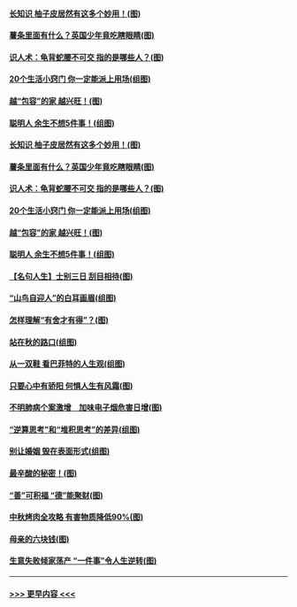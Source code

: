 #### [长知识 柚子皮居然有这多个妙用！(图)](../pages/p8/907425.md?t=09180033) 
#### [薯条里面有什么？英国少年竟吃瞎眼睛(图)](../pages/p8/907381.md?t=09180033) 
#### [识人术：龟背蛇腰不可交 指的是哪些人？(图)](../pages/p8/907503.md?t=09180033) 
#### [20个生活小窍门 你一定能派上用场(组图)](../pages/p8/907510.md?t=09180033) 
#### [越“包容”的家 越兴旺！(图)](../pages/p8/907328.md?t=09180033) 
#### [聪明人 余生不想5件事！(组图)](../pages/p8/907364.md?t=09180033) 
#### [长知识 柚子皮居然有这多个妙用！(图)](../pages/p8/907425.md?t=09180033) 
#### [薯条里面有什么？英国少年竟吃瞎眼睛(图)](../pages/p8/907381.md?t=09180033) 
#### [识人术：龟背蛇腰不可交 指的是哪些人？(图)](../pages/p8/907503.md?t=09180033) 
#### [20个生活小窍门 你一定能派上用场(组图)](../pages/p8/907510.md?t=09180033) 
#### [越“包容”的家 越兴旺！(图)](../pages/p8/907328.md?t=09180033) 
#### [聪明人 余生不想5件事！(组图)](../pages/p8/907364.md?t=09180033) 
#### [【名句人生】士别三日 刮目相待(图)](../pages/p8/906988.md?t=09180033) 
#### [“山鸟自迎人”的白耳画眉(组图)](../pages/p8/907332.md?t=09180033) 
#### [怎样理解“有舍才有得”？(图)](../pages/p8/906872.md?t=09180033) 
#### [站在秋的路口(组图)](../pages/p8/906914.md?t=09180033) 
#### [从一双鞋 看巴菲特的人生观(组图)](../pages/p8/907311.md?t=09180033) 
#### [只要心中有骄阳 何惧人生有风霜(图)](../pages/p8/907320.md?t=09180033) 
#### [不明肺病个案激增　加味电子烟危害日增(图)](../pages/p8/907307.md?t=09180033) 
#### [“逆算思考”和“堆积思考”的差异(组图)](../pages/p8/907229.md?t=09180033) 
#### [别让婚姻 毁在表面形式(组图)](../pages/p8/907118.md?t=09180033) 
#### [最辛酸的秘密！(图)](../pages/p8/906327.md?t=09180033) 
#### [“善”可积福 “德”能聚财(图)](../pages/p8/906906.md?t=09180033) 
#### [中秋烤肉全攻略 有害物质降低90%(图)](../pages/p8/907227.md?t=09180033) 
#### [母亲的六块钱(图)](../pages/p8/907107.md?t=09180033) 
#### [生意失败倾家荡产 “一件事”令人生逆转(图)](../pages/p8/907101.md?t=09180033) 

----
#### [ >>> 更早内容 <<< ](../indexes/p8-earlier.md)
